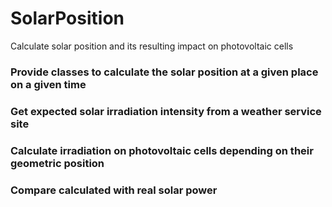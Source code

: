 # SolarPosition
Calculate solar position and its resulting impact on photovoltaic cells

### Provide classes to calculate the solar position at a given place on a given time

### Get expected solar irradiation intensity from a weather service site

### Calculate irradiation on photovoltaic cells depending on their geometric position

### Compare calculated with real solar power
